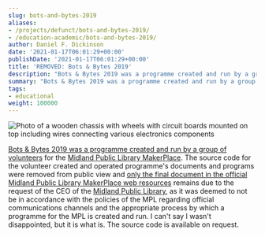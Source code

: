 ```yaml
---
slug: bots-and-bytes-2019
aliases:
- /projects/defunct/bots-and-bytes-2019/
- /education-academic/bots-and-bytes-2019/
author: Daniel F. Dickinson
date: '2021-01-17T06:01:29+00:00'
publishDate: '2021-01-17T06:01:29+00:00'
title: 'REMOVED: Bots & Bytes 2019'
description: "Bots & Bytes 2019 was a programme created and run by a group of volunteers for a group of children 8-12 years old."
summary: "Bots & Bytes 2019 was a programme created and run by a group of volunteers for a group of children 8-12 years old."
tags:
- educational
weight: 100000
---
```


![Photo of a wooden chassis with wheels with circuit boards mounted on top including wires connecting various electronics components](/assets/images/robocar-assembly.jpg)

[Bots & Bytes 2019 was a programme created and run by a group of volunteers](https://midlandlibrary.com/wp-content/uploads/2018/11/botsbytes-2019-full.pdf) for the [Midland Public Library MakerPlace](https://midlandlibrary.com/the-mpl-makerplace/). The source code for the volunteer created and operated programme's documents and programs were removed from public view and [only the final document in the official Midland Public Library MakerPlace web resources](https://midlandlibrary.com/wp-content/uploads/2018/11/botsbytes-2019-full.pdf) remains due to the request of the CEO of the [Midland Public Library](https://midlandlibrary.com/), as it was deemed to not be in accordance with the policies of the MPL regarding official communications channels and the appropriate process by which a programme for the MPL is created and run. I can't say I wasn't disappointed, but it is what is. The source code is available on request.
